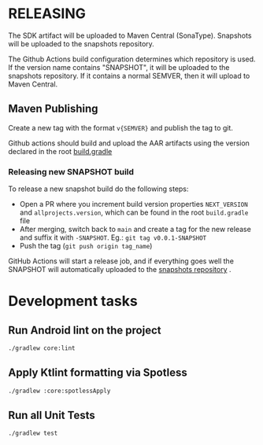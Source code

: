 # RELEASING

The SDK artifact will be uploaded to Maven Central (SonaType). Snapshots will be uploaded to the
snapshots repository.

The Github Actions build configuration determines which repository is used. If the version name
contains "SNAPSHOT", it will be uploaded to the snapshots repository. If it contains a normal
SEMVER, then it will upload to Maven Central.

## Maven Publishing

Create a new tag with the format `v{SEMVER}` and publish the tag to git.

Github actions should build and upload the AAR artifacts using the version declared in the
root [build.gradle](./build.gradle)

### Releasing new SNAPSHOT build

To release a new snapshot build do the following steps:

- Open a PR where you increment build version properties `NEXT_VERSION` and `allprojects.version`,
  which can be found in the root `build.gradle` file
- After merging, switch back to `main` and create a tag for the new release and suffix it
  with `-SNAPSHOT`. Eg.: `git tag v0.0.1-SNAPSHOT`
- Push the tag (`git push origin tag_name`)

GitHub Actions will start a release job, and if everything goes well the SNAPSHOT will automatically
uploaded to
the [snapshots repository](https://oss.sonatype.org/index.html#view-repositories;snapshots~browsestorage~/app/cash/paykit/core/maven-metadata.xml)
.

# Development tasks

## Run Android lint on the project

```bash
./gradlew core:lint
```

## Apply Ktlint formatting via Spotless

```bash
./gradlew :core:spotlessApply
```

## Run all Unit Tests

```bash
./gradlew test
```